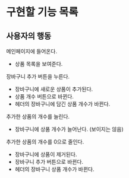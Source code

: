 # 구현할 기능 목록

## 사용자의 행동

메인페이지에 들어온다.

- 상품 목록을 보여준다.

장바구니 추가 버튼을 누른다.

- 장바구니에 새로운 상품이 추가된다.
- 상품 개수 버튼으로 바뀐다.
- 헤더의 장바구니에 담긴 상품 개수가 바뀐다.

추가한 상품의 개수를 늘린다.

- 장바구니에 상품 개수가 늘어난다. (보이지는 않음)

추가한 상품의 개수를 0으로 줄인다.

- 장바구니에 상품이 제거된다.
- 장바구니 추가 버튼으로 바뀐다.
- 헤더의 장바구니 상품 개수가 바뀐다.
